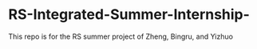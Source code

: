 # RS-Integrated-Summer-Internship-
This repo is for the RS summer project of Zheng, Bingru, and Yizhuo
